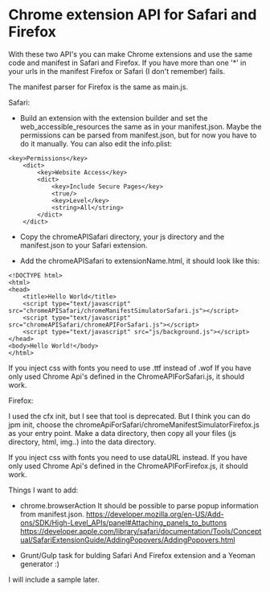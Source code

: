 # Chrome extension API for Safari and Firefox

With these two API's you can make Chrome extensions and use the same code and manifest in Safari and Firefox.
If you have more than one '*' in your urls in the manifest Firefox or Safari (I don't remember) fails.

The manifest parser for Firefox is the same as main.js.

Safari:

- Build an extension with the extension builder and set the web_accessible_resources the same as in your manifest.json.
  Maybe the permissions can be parsed from manifest.json, but for now you have to do it manually. You can also edit the           info.plist:
```
<key>Permissions</key>
	<dict>
		<key>Website Access</key>
		<dict>
			<key>Include Secure Pages</key>
			<true/>
			<key>Level</key>
			<string>All</string>
		</dict>
	</dict>
```
	
- Copy the chromeAPISafari directory, your js directory and the manifest.json to your Safari extension.

- Add the chromeAPISafari to extensionName.html, it should look like this:

```
<!DOCTYPE html>
<html>
<head>
    <title>Hello World</title>
    <script type="text/javascript" src="chromeAPISafari/chromeManifestSimulatorSafari.js"></script>
    <script type="text/javascript" src="chromeAPISafari/chromeAPIForSafari.js"></script>
    <script type="text/javascript" src="js/background.js"></script>
</head>
<body>Hello World!</body>
</html>
```

If you inject css with fonts you need to use .ttf instead of .wof
If you have only used Chrome Api's defined in the ChromeAPIForSafari.js, it should work.

Firefox:

I used the cfx init, but I see that tool is deprecated. But I think you can do jpm init,
choose the chromeApiForSafari/chromeManifestSimulatorFirefox.js as your entry point.
Make a data directory, then copy all your files (js directory, html, img..) into the data directory.

If you inject css with fonts you need to use dataURL instead.
If you have only used Chrome Api's defined in the ChromeAPIForFirefox.js, it should work.

Things I want to add:

- chrome.browserAction    It should be possible to parse popup information from manifest.json.
  https://developer.mozilla.org/en-US/Add-ons/SDK/High-Level_APIs/panel#Attaching_panels_to_buttons
 https://developer.apple.com/library/safari/documentation/Tools/Conceptual/SafariExtensionGuide/AddingPopovers/AddingPopovers.html

- Grunt/Gulp task for bulding Safari And Firefox extension and a Yeoman generator :)

I will include a sample later.
